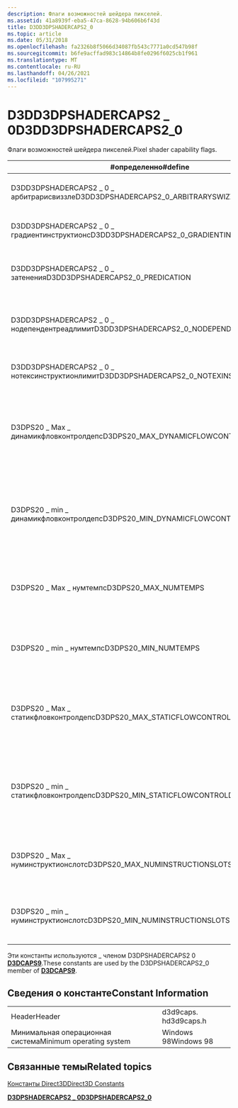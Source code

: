 ```yaml
---
description: Флаги возможностей шейдера пикселей.
ms.assetid: 41a8939f-eba5-47ca-8628-94b606b6f43d
title: D3DD3DPSHADERCAPS2_0
ms.topic: article
ms.date: 05/31/2018
ms.openlocfilehash: fa2326b8f5066d34087fb543c7771a0cd547b98f
ms.sourcegitcommit: b6fe9acffad983c14864b8fe0296f6025cb1f961
ms.translationtype: MT
ms.contentlocale: ru-RU
ms.lasthandoff: 04/26/2021
ms.locfileid: "107995271"
---
```

# <a name="d3dd3dpshadercaps2_0"></a><span data-ttu-id="c9ce0-103">D3DD3DPSHADERCAPS2 \_ 0</span><span class="sxs-lookup"><span data-stu-id="c9ce0-103">D3DD3DPSHADERCAPS2\_0</span></span>

<span data-ttu-id="c9ce0-104">Флаги возможностей шейдера пикселей.</span><span class="sxs-lookup"><span data-stu-id="c9ce0-104">Pixel shader capability flags.</span></span>



| <span data-ttu-id="c9ce0-105">\#определенно</span><span class="sxs-lookup"><span data-stu-id="c9ce0-105">\#define</span></span>                                     | <span data-ttu-id="c9ce0-106">Значение</span><span class="sxs-lookup"><span data-stu-id="c9ce0-106">Value</span></span>          | <span data-ttu-id="c9ce0-107">Описание</span><span class="sxs-lookup"><span data-stu-id="c9ce0-107">Description</span></span>                                                                                                                                                                                                       |
|----------------------------------------------|----------------|-------------------------------------------------------------------------------------------------------------------------------------------------------------------------------------------------------------------|
| <span data-ttu-id="c9ce0-108">D3DD3DPSHADERCAPS2 \_ 0 \_ арбитрарисвиззле</span><span class="sxs-lookup"><span data-stu-id="c9ce0-108">D3DD3DPSHADERCAPS2\_0\_ARBITRARYSWIZZLE</span></span>      | <span data-ttu-id="c9ce0-109">(1 << 0)</span><span class="sxs-lookup"><span data-stu-id="c9ce0-109">(1 << 0)</span></span> | <span data-ttu-id="c9ce0-110">Поддерживается произвольный группирующие.</span><span class="sxs-lookup"><span data-stu-id="c9ce0-110">Arbitrary swizzling is supported.</span></span>                                                                                                                                                                                 |
| <span data-ttu-id="c9ce0-111">D3DD3DPSHADERCAPS2 \_ 0 \_ градиентинструктионс</span><span class="sxs-lookup"><span data-stu-id="c9ce0-111">D3DD3DPSHADERCAPS2\_0\_GRADIENTINSTRUCTIONS</span></span>  | <span data-ttu-id="c9ce0-112">(1 << 1)</span><span class="sxs-lookup"><span data-stu-id="c9ce0-112">(1 << 1)</span></span> | <span data-ttu-id="c9ce0-113">Поддерживаются инструкции градиента.</span><span class="sxs-lookup"><span data-stu-id="c9ce0-113">Gradient instructions are supported.</span></span>                                                                                                                                                                              |
| <span data-ttu-id="c9ce0-114">D3DD3DPSHADERCAPS2 \_ 0 \_ затенения</span><span class="sxs-lookup"><span data-stu-id="c9ce0-114">D3DD3DPSHADERCAPS2\_0\_PREDICATION</span></span>           | <span data-ttu-id="c9ce0-115">(1 << 2)</span><span class="sxs-lookup"><span data-stu-id="c9ce0-115">(1 << 2)</span></span> | <span data-ttu-id="c9ce0-116">Инструкция затенения поддерживается.</span><span class="sxs-lookup"><span data-stu-id="c9ce0-116">Instruction predication is supported.</span></span> <span data-ttu-id="c9ce0-117">См. [сетп \_ comp-PS](../direct3dhlsl/setp-comp---ps.md).</span><span class="sxs-lookup"><span data-stu-id="c9ce0-117">See [setp\_comp - ps](../direct3dhlsl/setp-comp---ps.md).</span></span>                                                                                                                         |
| <span data-ttu-id="c9ce0-118">D3DD3DPSHADERCAPS2 \_ 0 \_ нодепендентреадлимит</span><span class="sxs-lookup"><span data-stu-id="c9ce0-118">D3DD3DPSHADERCAPS2\_0\_NODEPENDENTREADLIMIT</span></span>  | <span data-ttu-id="c9ce0-119">(1 << 3)</span><span class="sxs-lookup"><span data-stu-id="c9ce0-119">(1 << 3)</span></span> | <span data-ttu-id="c9ce0-120">Количество зависимых операций чтения для каждой инструкции не ограничено.</span><span class="sxs-lookup"><span data-stu-id="c9ce0-120">There is no limit on the number of dependent reads per instruction.</span></span>                                                                                                                                               |
| <span data-ttu-id="c9ce0-121">D3DD3DPSHADERCAPS2 \_ 0 \_ нотексинструктионлимит</span><span class="sxs-lookup"><span data-stu-id="c9ce0-121">D3DD3DPSHADERCAPS2\_0\_NOTEXINSTRUCTIONLIMIT</span></span> | <span data-ttu-id="c9ce0-122">(1 << 4)</span><span class="sxs-lookup"><span data-stu-id="c9ce0-122">(1 << 4)</span></span> | <span data-ttu-id="c9ce0-123">Количество инструкций да не ограничено.</span><span class="sxs-lookup"><span data-stu-id="c9ce0-123">There is no limit on the number of tex instructions.</span></span>                                                                                                                                                              |
| <span data-ttu-id="c9ce0-124">D3DPS20 \_ Max \_ динамикфловконтролдепс</span><span class="sxs-lookup"><span data-stu-id="c9ce0-124">D3DPS20\_MAX\_DYNAMICFLOWCONTROLDEPTH</span></span>        | <span data-ttu-id="c9ce0-125">24</span><span class="sxs-lookup"><span data-stu-id="c9ce0-125">24</span></span>             | <span data-ttu-id="c9ce0-126">Максимальный уровень вложенности инструкций динамического управления потоком (break, бреакк, ИФК).</span><span class="sxs-lookup"><span data-stu-id="c9ce0-126">The maximum level of nesting of dynamic flow control instructions (break, breakc, ifc).</span></span>                                                                                                                           |
| <span data-ttu-id="c9ce0-127">D3DPS20 \_ min \_ динамикфловконтролдепс</span><span class="sxs-lookup"><span data-stu-id="c9ce0-127">D3DPS20\_MIN\_DYNAMICFLOWCONTROLDEPTH</span></span>        | <span data-ttu-id="c9ce0-128">0</span><span class="sxs-lookup"><span data-stu-id="c9ce0-128">0</span></span>              | <span data-ttu-id="c9ce0-129">Минимальный уровень вложенности инструкций динамического управления потоком (break, бреакк, ИФК).</span><span class="sxs-lookup"><span data-stu-id="c9ce0-129">The minimum level of nesting of dynamic flow control instructions (break, breakc, ifc).</span></span>                                                                                                                           |
| <span data-ttu-id="c9ce0-130">D3DPS20 \_ Max \_ нумтемпс</span><span class="sxs-lookup"><span data-stu-id="c9ce0-130">D3DPS20\_MAX\_NUMTEMPS</span></span>                       | <span data-ttu-id="c9ce0-131">32</span><span class="sxs-lookup"><span data-stu-id="c9ce0-131">32</span></span>             | <span data-ttu-id="c9ce0-132">Драйвер будет поддерживать не более этого количества временных регистров.</span><span class="sxs-lookup"><span data-stu-id="c9ce0-132">The driver will support at most this many temporary register.</span></span>                                                                                                                                                     |
| <span data-ttu-id="c9ce0-133">D3DPS20 \_ min \_ нумтемпс</span><span class="sxs-lookup"><span data-stu-id="c9ce0-133">D3DPS20\_MIN\_NUMTEMPS</span></span>                       | <span data-ttu-id="c9ce0-134">12</span><span class="sxs-lookup"><span data-stu-id="c9ce0-134">12</span></span>             | <span data-ttu-id="c9ce0-135">Драйвер будет поддерживать по крайней мере столько временных регистров.</span><span class="sxs-lookup"><span data-stu-id="c9ce0-135">The driver will support at least this many temporary register.</span></span>                                                                                                                                                    |
| <span data-ttu-id="c9ce0-136">D3DPS20 \_ Max \_ статикфловконтролдепс</span><span class="sxs-lookup"><span data-stu-id="c9ce0-136">D3DPS20\_MAX\_STATICFLOWCONTROLDEPTH</span></span>         | <span data-ttu-id="c9ce0-137">4</span><span class="sxs-lookup"><span data-stu-id="c9ce0-137">4</span></span>              | <span data-ttu-id="c9ce0-138">Максимальная глубина вложенности инструкций « [цикл](../direct3dhlsl/loop---vs.md)-представителя-VS / [»](../direct3dhlsl/rep---vs.md) и « [Call-](../direct3dhlsl/call---vs.md)VS / [каллнз bool](../direct3dhlsl/callnz-bool---vs.md) -vs».</span><span class="sxs-lookup"><span data-stu-id="c9ce0-138">The maximum depth of nesting of the [loop - vs](../direct3dhlsl/loop---vs.md)/[rep - vs](../direct3dhlsl/rep---vs.md) and [call - vs](../direct3dhlsl/call---vs.md)/[callnz bool - vs](../direct3dhlsl/callnz-bool---vs.md) instructions.</span></span> |
| <span data-ttu-id="c9ce0-139">D3DPS20 \_ min \_ статикфловконтролдепс</span><span class="sxs-lookup"><span data-stu-id="c9ce0-139">D3DPS20\_MIN\_STATICFLOWCONTROLDEPTH</span></span>         | <span data-ttu-id="c9ce0-140">1</span><span class="sxs-lookup"><span data-stu-id="c9ce0-140">1</span></span>              | <span data-ttu-id="c9ce0-141">Минимальная глубина вложенности инструкций «цикл- [](../direct3dhlsl/loop---vs.md) / [представителя-VS»](../direct3dhlsl/rep---vs.md) и « [Call-](../direct3dhlsl/call---vs.md)VS / [каллнз bool](../direct3dhlsl/callnz-bool---vs.md) -vs».</span><span class="sxs-lookup"><span data-stu-id="c9ce0-141">The minimum depth of nesting of the [loop - vs](../direct3dhlsl/loop---vs.md)/[rep - vs](../direct3dhlsl/rep---vs.md) and [call - vs](../direct3dhlsl/call---vs.md)/[callnz bool - vs](../direct3dhlsl/callnz-bool---vs.md) instructions.</span></span> |
| <span data-ttu-id="c9ce0-142">D3DPS20 \_ Max \_ нуминструктионслотс</span><span class="sxs-lookup"><span data-stu-id="c9ce0-142">D3DPS20\_MAX\_NUMINSTRUCTIONSLOTS</span></span>            | <span data-ttu-id="c9ce0-143">512</span><span class="sxs-lookup"><span data-stu-id="c9ce0-143">512</span></span>            | <span data-ttu-id="c9ce0-144">Драйвер будет поддерживать не более этого числа инструкций.</span><span class="sxs-lookup"><span data-stu-id="c9ce0-144">The driver will support at most this many instructions.</span></span>                                                                                                                                                           |
| <span data-ttu-id="c9ce0-145">D3DPS20 \_ min \_ нуминструктионслотс</span><span class="sxs-lookup"><span data-stu-id="c9ce0-145">D3DPS20\_MIN\_NUMINSTRUCTIONSLOTS</span></span>            | <span data-ttu-id="c9ce0-146">96</span><span class="sxs-lookup"><span data-stu-id="c9ce0-146">96</span></span>             | <span data-ttu-id="c9ce0-147">Драйвер будет поддерживать по крайней мере столько инструкций.</span><span class="sxs-lookup"><span data-stu-id="c9ce0-147">The driver will support at least this many instructions.</span></span>                                                                                                                                                          |



 

<span data-ttu-id="c9ce0-148">Эти константы используются \_ членом D3DPSHADERCAPS2 0 [**D3DCAPS9**](/windows/desktop/api/D3D9Caps/ns-d3d9caps-d3dcaps9).</span><span class="sxs-lookup"><span data-stu-id="c9ce0-148">These constants are used by the D3DPSHADERCAPS2\_0 member of [**D3DCAPS9**](/windows/desktop/api/D3D9Caps/ns-d3d9caps-d3dcaps9).</span></span>

## <a name="constant-information"></a><span data-ttu-id="c9ce0-149">Сведения о константе</span><span class="sxs-lookup"><span data-stu-id="c9ce0-149">Constant Information</span></span>



|                          |            |
|--------------------------|------------|
| <span data-ttu-id="c9ce0-150">Header</span><span class="sxs-lookup"><span data-stu-id="c9ce0-150">Header</span></span>                   | <span data-ttu-id="c9ce0-151">d3d9caps. h</span><span class="sxs-lookup"><span data-stu-id="c9ce0-151">d3d9caps.h</span></span> |
| <span data-ttu-id="c9ce0-152">Минимальная операционная система</span><span class="sxs-lookup"><span data-stu-id="c9ce0-152">Minimum operating system</span></span> | <span data-ttu-id="c9ce0-153">Windows 98</span><span class="sxs-lookup"><span data-stu-id="c9ce0-153">Windows 98</span></span> |



 

## <a name="related-topics"></a><span data-ttu-id="c9ce0-154">Связанные темы</span><span class="sxs-lookup"><span data-stu-id="c9ce0-154">Related topics</span></span>

<dl> <dt>

[<span data-ttu-id="c9ce0-155">Константы Direct3D</span><span class="sxs-lookup"><span data-stu-id="c9ce0-155">Direct3D Constants</span></span>](dx9-graphics-reference-d3d-constants.md)
</dt> <dt>

[<span data-ttu-id="c9ce0-156">**D3DPSHADERCAPS2 \_ 0**</span><span class="sxs-lookup"><span data-stu-id="c9ce0-156">**D3DPSHADERCAPS2\_0**</span></span>](/windows/desktop/api/D3D9Caps/ns-d3d9caps-d3dpshadercaps2_0)
</dt> </dl>

 

 
